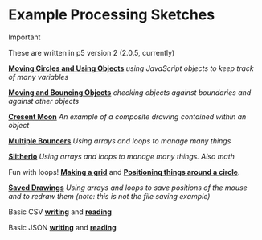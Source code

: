 # Example Processing Sketches

> [!Important]
> These are written in p5 version 2 (2.0.5, currently)

[**Moving Circles and Using Objects**](movingAndObjects/sketch.js) _using JavaScript objects to keep track of many variables_

[**Moving and Bouncing Objects**](bouncingObjects/sketch.js) _checking objects against boundaries and against other objects_

[**Cresent Moon**](crescentMoon/sketch.js) _An example of a composite drawing contained within an object_

[**Multiple Bouncers**](multiBouncers/sketch.js) _Using arrays and loops to manage many things_

[**Slitherio**](slitherio/sketch.js) _Using arrays and loops to manage many things. Also math_

Fun with loops! [**Making a grid**](funWithLoops/grid/sketch.js) and [**Positioning things around a circle**](funWithLoops/circle/sketch.js).

[**Saved Drawings**](savedDrawings/sketch.js) _Using arrays and loops to save positions of the mouse and to redraw them (note: this is not the file saving example)_

Basic CSV [**writing**](basicCSV/writing/sketch.js) and [**reading**](basicCSV/reading/sketch.js)

Basic JSON [**writing**](basicJSON/writing/sketch.js) and [**reading**](basicJSON/reading/sketch.js)
